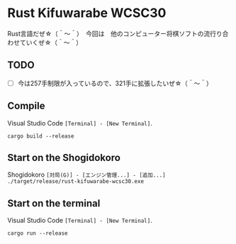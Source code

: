 # Rust Kifuwarabe WCSC30

Rust言語だぜ☆（＾～＾）　今回は　他のコンピューター将棋ソフトの流行り合わせていくぜ☆（＾～＾）

## TODO

* [ ] 今は257手制限が入っているので、321手に拡張したいぜ☆（＾～＾）

## Compile

Visual Studio Code `[Terminal] - [New Terminal]`.  

```Shell
cargo build --release
```

## Start on the Shogidokoro

Shogidokoro `[対局(G)] - [エンジン管理...] - [追加...]`  
`./target/release/rust-kifuwarabe-wcsc30.exe`

## Start on the terminal

Visual Studio Code `[Terminal] - [New Terminal]`.  

```Shell
cargo run --release
```

